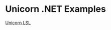 # Unicorn .NET Examples

[Unicorn LSL](https://github.com/unicorn-bi/Unicorn-Suite-Hybrid-Black/tree/master/Unicorn%20.NET%20API/UnicornLSL)